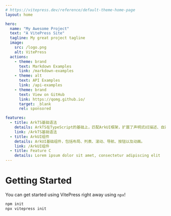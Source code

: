 ```yaml
---
# https://vitepress.dev/reference/default-theme-home-page
layout: home

hero:
  name: "My Awesome Project"
  text: "A VitePress Site"
  tagline: My great project tagline
  image:
    src: /logo.png
    alt: VitePress
  actions:
    - theme: brand
      text: Markdown Examples
      link: /markdown-examples
    - theme: alt
      text: API Examples
      link: /api-examples
    - theme: brand
      text: View on GitHub
      link: https://qomg.github.io/
      target: _blank
      rel: sponsored

features:
  - title: ArkTS基础语法
    details: ArkTS在TypeScript的基础上，匹配ArkUI框架，扩展了声明式UI描述、自定义组件、动态扩展UI元素、状态管理和渲染控制、并发任务等多种能力。
    link: /ArkTS基础语法
  - title: ArkUI组件
    details: ArkUI基础组件，包括布局、列表、滚动、导航、按钮以及动画。
    link: /ArkUI组件
  - title: Feature C
    details: Lorem ipsum dolor sit amet, consectetur adipiscing elit
---
```



# Getting Started

You can get started using VitePress right away using `npx`!

```sh
npm init
npx vitepress init
```
